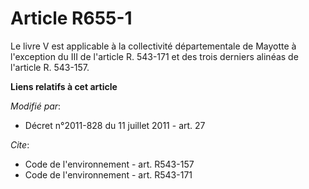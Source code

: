# Article R655-1

Le livre V est applicable à la collectivité départementale de Mayotte à l'exception du III de l'article R. 543-171 et des
trois derniers alinéas de l'article R. 543-157.

**Liens relatifs à cet article**

_Modifié par_:

  - Décret n°2011-828 du 11 juillet 2011 - art. 27

_Cite_:

  - Code de l'environnement - art. R543-157
  - Code de l'environnement - art. R543-171
